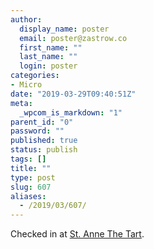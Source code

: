 ```yaml
---
author:
  display_name: poster
  email: poster@zastrow.co
  first_name: ""
  last_name: ""
  login: poster
categories:
- Micro
date: "2019-03-29T09:40:51Z"
meta:
  _wpcom_is_markdown: "1"
parent_id: "0"
password: ""
published: true
status: publish
tags: []
title: ""
type: post
slug: 607
aliases:
  - /2019/03/607/
---
```

<p>Checked in at <a href="https://4sq.com/2NIpQHo">St. Anne The Tart</a>.</p>
